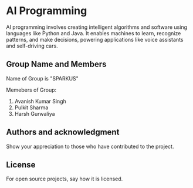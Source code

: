 # AI Programming 

AI programming involves creating intelligent algorithms and software using languages like Python and Java. It enables machines to learn, recognize patterns, and make decisions, powering applications like voice assistants and self-driving cars.


## Group Name and Members

Name of Group is "SPARKUS"

Memebers of Group:
1. Avanish Kumar Singh
2. Pulkit Sharma
3. Harsh Gurwaliya


## Authors and acknowledgment
Show your appreciation to those who have contributed to the project.

## License
For open source projects, say how it is licensed.
